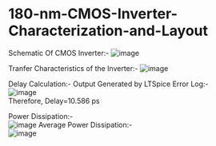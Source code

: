 # 180-nm-CMOS-Inverter-Characterization-and-Layout
Schematic Of CMOS Inverter:-
![image](https://github.com/user-attachments/assets/657a76b4-3073-43da-b141-b2112b8050ef)

Tranfer Characteristics of the Inverter:-
![image](https://github.com/user-attachments/assets/f0afa1b0-aa1a-42b1-8c5d-d6ac430ecbf5)

Delay Calculation:-
Output Generated by LTSpice Error Log:-  
![image](https://github.com/user-attachments/assets/15921188-2c24-4dc3-8dd4-aca923bd96ee)  
Therefore, Delay=10.586 ps  

Power Dissipation:-  
![image](https://github.com/user-attachments/assets/ea3c631e-fc1d-446c-b2dc-22976f6de3ee)
Average Power Dissipation:-  
![image](https://github.com/user-attachments/assets/aeabbd5a-6bfd-470f-8934-34be0e8e204c)  






